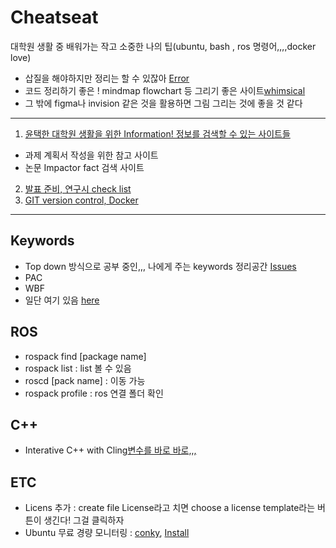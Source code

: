 # Cheatseat
대학원 생활 중 배워가는 작고 소중한 나의 팁(ubuntu, bash , ros 명령어,,,,docker love)
- 삽질을 해야하지만 정리는 할 수 있잖아 [Error](Error.md)
- 코드 정리하기 좋은 ! mindmap flowchart 등 그리기 좋은 사이트[whimsical](https://whimsical.com/)
- 그 밖에 figma나 invision 같은 것을 활용하면 그림 그리는 것에 좋을 것 같다

---
1. [윤택한 대학원 생활을 위한 Information! 정보를 검색할 수 있는 사이트들](Information.md)
- 과제 계획서 작성을 위한 참고 사이트
- 논문 Impactor fact 검색 사이트 

2. [발표 준비, 연구시 check list](Checking.md)
3. [GIT version control, Docker](GitandDocekr.md)
---
## Keywords
- Top down 방식으로 공부 중인,,, 나에게 주는 keywords 정리공간 [Issues](https://github.com/ChaeChae0505/Cheatseat/issues)
- PAC
- WBF
- 일단 여기 있음 [here](https://www.notion.so/ch05ch/e68d8d8a62824626bf19a587e91c3d34)

## ROS
- rospack find [package name]
- rospack list : list 볼 수 있음
- roscd [pack name] : 이동 가능
- rospack profile : ros 연결 폴더 확인

## C++
- Interative C++ with Cling[변수를 바로 바로,,,](https://iosroid.tistory.com/m/113)

## ETC
- Licens 추가 : create file License라고 치면 choose a license template라는 버튼이 생긴다! 그걸 클릭하자
- Ubuntu 무료 경량 모니터링 : [conky](https://github.com/brndnmtthws/conky), [Install](https://ubunlog.com/ko/conky-monitor-sistema-liviano-para-x/)

